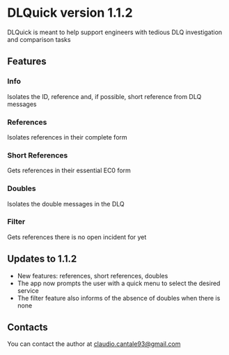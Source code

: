 # DLQuick version 1.1.2

DLQuick is meant to help support engineers with tedious DLQ investigation and comparison tasks

## Features

### Info
Isolates the ID, reference and, if possible, short reference from DLQ messages

### References
Isolates references in their complete form

### Short References
Gets references in their essential EC0 form

### Doubles
Isolates the double messages in the DLQ

### Filter
Gets references there is no open incident for yet

## Updates to 1.1.2

- New features: references, short references, doubles
- The app now prompts the user with a quick menu to select the desired service
- The filter feature also informs of the absence of doubles when there is none

## Contacts
You can contact the author at claudio.cantale93@gmail.com
